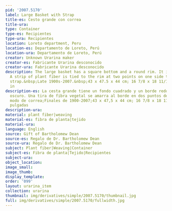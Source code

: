 ```yaml
---
pid: '2007.5170'
label: Large Basket with Strap
title-es: Cesto grande con correa
title-ura:
type: Container
type-es: Recipientes
type-ura: Recipientes
location: Loreto department, Peru
location-es: Departamento de Loreto, Perú
location-ura: Departamento de Loreto, Perú
creator: Unknown Urarina maker
creator-es: Fabricante Urarina desconocido
creator-ura: Fabricante Urarina desconocido
description: The large basket has a square bottom and a round rim. It is dark brown.
  A strip of plant fiber is tied to the rim at two points on one side to act as a
  strap.&nbsp;Late 1900s-2007.&nbsp;43 x 47.5 x 44 cm; 16 7/8 x 18 11/16 x 17 5/16
  in
description-es: La cesta grande tiene un fondo cuadrado y un borde redondo. Es marrón
  oscuro. Una tira de fibra vegetal se amarra al borde en dos puntos de un lado a
  modo de correa;Finales de 1900-2007;43 x 47,5 x 44 cm; 16 7/8 x 18 11/16 x 17 5/16
  pulgadas
description-ura:
material: plant fiber|weaving
material-es: fibra de planta|tejido
material-ura:
language: English
source: Gift of Bartholomew Dean
source-es: Regalo de Dr. Bartholomew Dean
source-ura: Regalo de Dr. Bartholomew Dean
subject: Plant fiber|Weaving|Container
subject-es: Fibra de planta|Tejido|Recipientes
subject-ura:
object_location:
image_small:
image_thumb:
display_template:
order: '099'
layout: urarina_item
collection: urarina
thumbnail: img/derivatives/simple/2007.5170/thumbnail.jpg
full: img/derivatives/simple/2007.5170/fullwidth.jpg
---
```

